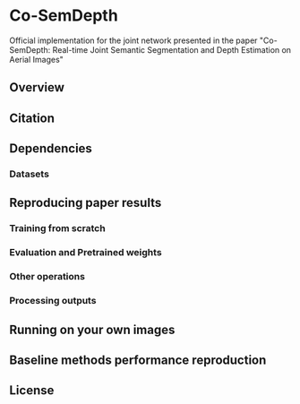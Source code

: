 # Co-SemDepth
Official implementation for the joint network presented in the paper "Co-SemDepth: Real-time Joint Semantic Segmentation and Depth Estimation on Aerial Images" 

## Overview

## Citation

## Dependencies

### Datasets

## Reproducing paper results

### Training from scratch

### Evaluation and Pretrained weights

### Other operations

### Processing outputs

## Running on your own images

## Baseline methods performance reproduction

## License

